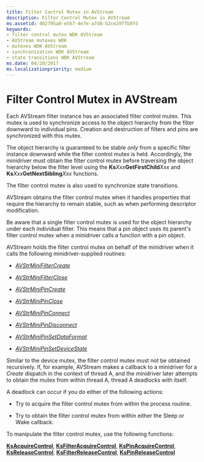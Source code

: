 ```yaml
---
title: Filter Control Mutex in AVStream
description: Filter Control Mutex in AVStream
ms.assetid: 402795a0-e567-4e7e-a7d8-b2ce29ffb8fd
keywords:
- filter control mutex WDK AVStream
- AVStream mutexes WDK
- mutexes WDK AVStream
- synchronization WDK AVStream
- state transitions WDK AVStream
ms.date: 04/20/2017
ms.localizationpriority: medium
---
```


# Filter Control Mutex in AVStream





Each AVStream filter instance has an associated filter control mutex. This mutex is used to synchronize access to the object hierarchy from the filter downward to individual pins. Creation and destruction of filters and pins are synchronized with this mutex.

The object hierarchy is guaranteed to be stable *only* from a specific filter instance downward while the filter control mutex is held. Accordingly, the minidriver must obtain the filter control mutex before traversing the object hierarchy below the filter level using the **Ks***Xxx***GetFirstChild***Xxx* and **Ks***Xxx***GetNextSibling***Xxx* functions.

The filter control mutex is also used to synchronize state transitions.

AVStream obtains the filter control mutex when it handles properties that require the hierarchy to remain stable, such as when performing descriptor modification.

Be aware that a single filter control mutex is used for the object hierarchy under each individual filter. This means that a pin object uses its parent's filter control mutex when a minidriver calls a function with a pin object.

AVStream holds the filter control mutex on behalf of the minidriver when it calls the following minidriver-supplied routines:

-   [*AVStrMiniFilterCreate*](https://docs.microsoft.com/windows-hardware/drivers/ddi/ks/nc-ks-pfnksfilterirp)

-   [*AVStrMiniFilterClose*](https://docs.microsoft.com/previous-versions/ff556307(v=vs.85))

-   [*AVStrMiniPinCreate*](https://docs.microsoft.com/windows-hardware/drivers/ddi/ks/nc-ks-pfnkspinirp)

-   [*AVStrMiniPinClose*](https://docs.microsoft.com/previous-versions/ff556329(v=vs.85))

-   [*AVStrMiniPinConnect*](https://docs.microsoft.com/previous-versions/ff556332(v=vs.85))

-   [*AVStrMiniPinDisconnect*](https://docs.microsoft.com/windows-hardware/drivers/ddi/ks/nc-ks-pfnkspinvoid)

-   [*AVStrMiniPinSetDataFormat*](https://docs.microsoft.com/windows-hardware/drivers/ddi/ks/nc-ks-pfnkspinsetdataformat)

-   [*AVStrMiniPinSetDeviceState*](https://docs.microsoft.com/windows-hardware/drivers/ddi/ks/nc-ks-pfnkspinsetdevicestate)

Similar to the device mutex, the filter control mutex must not be obtained recursively. If, for example, AVStream makes a callback to a minidriver for a *Create* dispatch in the context of thread A, and the minidriver later attempts to obtain the mutex from within thread A, thread A deadlocks with itself.

A deadlock can occur if you do either of the following actions:

-   Try to acquire the filter control mutex from within the process routine.

-   Try to obtain the filter control mutex from within either the Sleep or Wake callback.

To manipulate the filter control mutex, use the following functions:

[**KsAcquireControl**](https://docs.microsoft.com/windows-hardware/drivers/ddi/ks/nf-ks-ksacquirecontrol), [**KsFilterAcquireControl**](https://docs.microsoft.com/windows-hardware/drivers/ddi/ks/nf-ks-ksfilteracquirecontrol), [**KsPinAcquireControl**](https://docs.microsoft.com/windows-hardware/drivers/ddi/ks/nf-ks-kspinacquirecontrol), [**KsReleaseControl**](https://docs.microsoft.com/windows-hardware/drivers/ddi/ks/nf-ks-ksreleasecontrol), [**KsFilterReleaseControl**](https://docs.microsoft.com/windows-hardware/drivers/ddi/ks/nf-ks-ksfilterreleasecontrol), [**KsPinReleaseControl**](https://docs.microsoft.com/windows-hardware/drivers/ddi/ks/nf-ks-kspinreleasecontrol)

 

 





